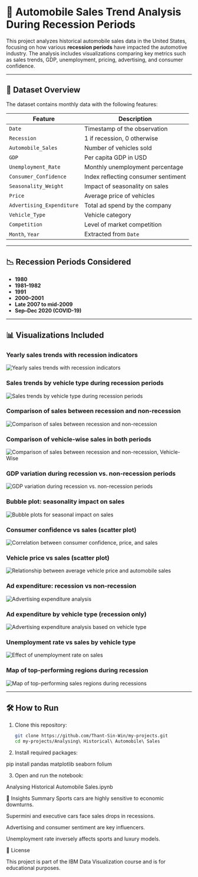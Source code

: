 # 🚗 Automobile Sales Trend Analysis During Recession Periods

This project analyzes historical automobile sales data in the United States, focusing on how various **recession periods** have impacted the automotive industry. The analysis includes visualizations comparing key metrics such as sales trends, GDP, unemployment, pricing, advertising, and consumer confidence.

---

## 📁 Dataset Overview

The dataset contains monthly data with the following features:

| Feature | Description |
|--------|-------------|
| `Date` | Timestamp of the observation |
| `Recession` | 1 if recession, 0 otherwise |
| `Automobile_Sales` | Number of vehicles sold |
| `GDP` | Per capita GDP in USD |
| `Unemployment_Rate` | Monthly unemployment percentage |
| `Consumer_Confidence` | Index reflecting consumer sentiment |
| `Seasonality_Weight` | Impact of seasonality on sales |
| `Price` | Average price of vehicles |
| `Advertising_Expenditure` | Total ad spend by the company |
| `Vehicle_Type` | Vehicle category |
| `Competition` | Level of market competition |
| `Month`, `Year` | Extracted from `Date` |

---

## 📉 Recession Periods Considered

- **1980**
- **1981–1982**
- **1991**
- **2000–2001**
- **Late 2007 to mid-2009**
- **Sep–Dec 2020 (COVID-19)**

---

## 📊 Visualizations Included

### Yearly sales trends with recession indicators
![Yearly sales trends with recession indicators](images/Automobile%20Sales.png)

### Sales trends by vehicle type during recession periods
![Sales trends by vehicle type during recession periods](images/Sales%20by%20vehicle%20type.png)

### Comparison of sales between recession and non-recession
![Comparison of sales between recession and non-recession](images/Average%20sales%20during%20Recession%20and%20Non%20Recession.png)

### Comparison of vehicle-wise sales in both periods
![Comparison of sales between recession and non-recession, Vehicle-Wise](images/Vehicle%20Wise.png)

### GDP variation during recession vs. non-recession periods
![GDP variation during recession vs. non-recession periods](images/GDP%20trend.png)

### Bubble plot: seasonality impact on sales
![Bubble plots for seasonal impact on sales](images/Seasonality%20Impact.png)

### Consumer confidence vs sales (scatter plot)
![Correlation between consumer confidence, price, and sales](images/Consumer%20Confidence%20Vs%20Sales.png)

### Vehicle price vs sales (scatter plot)
![Relationship between average vehicle price and automobile sales](images/Price%20Vs%20Sales.png)

### Ad expenditure: recession vs non-recession
![Advertising expenditure analysis](images/Advertising%20Expenditure.png)

### Ad expenditure by vehicle type (recession only)
![Advertising expenditure analysis based on vehicle type](images/Vehicle%20Type%20Wise.png)

### Unemployment rate vs sales by vehicle type
![Effect of unemployment rate on sales](images/Unemployment%20Rate%20vs%20Sales.png)

### Map of top-performing regions during recession
![Map of top-performing sales regions during recessions](images/Sales%20During%20Recession.png)

---

## 🛠️ How to Run

1. Clone this repository:
   ```bash
   git clone https://github.com/Thant-Sin-Win/my-projects.git
   cd my-projects/Analysing\ Historical\ Automobile\ Sales

2. Install required packages:

pip install pandas matplotlib seaborn folium

3. Open and run the notebook:

Analysing Historical Automobile Sales.ipynb

📌 Insights Summary
Sports cars are highly sensitive to economic downturns.

Supermini and executive cars face sales drops in recessions.

Advertising and consumer sentiment are key influencers.

Unemployment rate inversely affects sports and luxury models.

🧾 License

This project is part of the IBM Data Visualization course and is for educational purposes.
